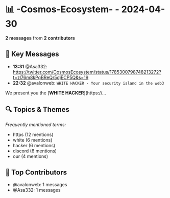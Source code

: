 # 📊 -Cosmos-Ecosystem- - 2024-04-30
**2 messages** from **2 contributors**

## 💬 Key Messages
- **13:31** @Asa332: https://twitter.com/CosmosEcosystem/status/1785300798748213272?t=zl76m8kPqBReQr5djECP5Q&s=19
- **22:32** @avalonweb: `WHITE HACKER - Your security island in the web3`

We present you the [**WHITE HACKER**](https://...

## 🔍 Topics & Themes
*Frequently mentioned terms:*
- https (12 mentions)
- white (6 mentions)
- hacker (6 mentions)
- discord (6 mentions)
- our (4 mentions)

## 👥 Top Contributors
- @avalonweb: 1 messages
- @Asa332: 1 messages